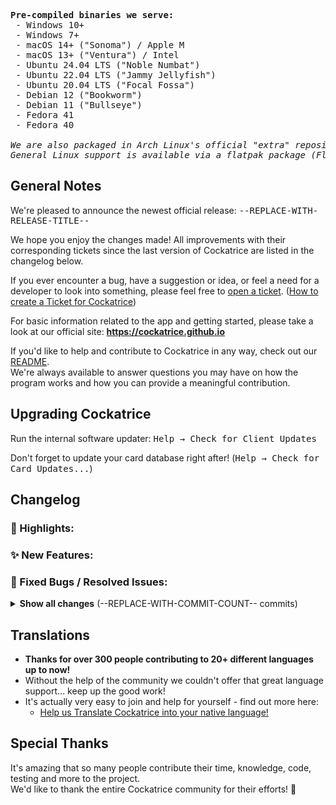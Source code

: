 <!-- this template comes from .ci/release_template.md -->

<!-- Don't forget to delete the previous betas after publishing this!
git push -d origin --REPLACE-WITH-BETA-LIST--
 -->

<!-- This list of binaries should be updated every time the CI is changed to
include different targets -->
<pre>
<b>Pre-compiled binaries we serve:</b>
 - <kbd>Windows 10+</kbd>
 - <kbd>Windows 7+</kbd>
 - <kbd>macOS 14+</kbd> ("Sonoma") / Apple M
 - <kbd>macOS 13+</kbd> ("Ventura") / Intel
 - <kbd>Ubuntu 24.04 LTS</kbd> ("Noble Numbat")
 - <kbd>Ubuntu 22.04 LTS</kbd> ("Jammy Jellyfish")
 - <kbd>Ubuntu 20.04 LTS</kbd> ("Focal Fossa")
 - <kbd>Debian 12</kbd> ("Bookworm")
 - <kbd>Debian 11</kbd> ("Bullseye")
 - <kbd>Fedora 41</kbd>
 - <kbd>Fedora 40</kbd>
 
<i>We are also packaged in <kbd>Arch Linux</kbd>'s official "extra" repository, courtesy of @FFY00</i>
<i>General Linux support is available via a <kbd>flatpak</kbd> package (Flathub)</i>
</pre>


## General Notes

We're pleased to announce the newest official release: <kbd>--REPLACE-WITH-RELEASE-TITLE--</kbd>

We hope you enjoy the changes made! All improvements with their corresponding tickets since the last version of Cockatrice are listed in the changelog below.

If you ever encounter a bug, have a suggestion or idea, or feel a need for a developer to look into something, please feel free to [open a ticket](https://github.com/Cockatrice/Cockatrice/issues). ([How to create a Ticket for Cockatrice](https://github.com/Cockatrice/Cockatrice/wiki/How-to-Create-a-GitHub-Ticket-Regarding-Cockatrice))

For basic information related to the app and getting started, please take a look at our official site: **https://cockatrice.github.io**

If you'd like to help and contribute to Cockatrice in any way, check out our [README](https://github.com/Cockatrice/Cockatrice#get-involved-).  
We're always available to answer questions you may have on how the program works and how you can provide a meaningful contribution.


## Upgrading Cockatrice
<!-- this optional section puts a warning banner for problems with updating
> [!IMPORTANT]  
> **With this release, we no longer provide a ready-to-install binary for:**  
> --DEPRECATED-OS-HERE--
 -->

Run the internal software updater: <kbd>Help → Check for Client Updates</kbd>

Don't forget to update your card database right after! (<kbd>Help → Check for Card Updates...</kbd>)


## Changelog
<!--
This list is generated and should be moved to their respective header and
possibly edited a little.
Append PR numbers of fixups to their main PR to keep the list coherent.
Put the quantity of remaining PR's below the highlights section.
Remove empty headers when done.

--REPLACE-WITH-GENERATED-LIST--
 -->

<!-- Highlights of the release -->
### 🔖 Highlights:
### ✨ New Features:
### 🐛 Fixed Bugs / Resolved Issues:

<!-- Complete list of changes (foldable) -->
<details>
<summary>
<b>Show all changes</b> (--REPLACE-WITH-COMMIT-COUNT-- commits)
</summary>

### User Interface
### Under the Hood
### Oracle
### Servatrice
### Webatrice

</details>


## Translations
- **Thanks for over 300 people contributing to 20+ different languages up to now!**
- Without the help of the community we couldn't offer that great language support... keep up the good work!
- It's actually very easy to join and help for yourself - find out more here:
    - [Help us Translate Cockatrice into your native language!](https://github.com/Cockatrice/Cockatrice/wiki/Translation-FAQ)


## Special Thanks
<!-- Personalise this a bit! -->
It's amazing that so many people contribute their time, knowledge, code, testing and more to the project.  
We'd like to thank the entire Cockatrice community for their efforts! 🙏
<!-- We'd like to especially recognize @ZeldaZach, --ADD-CONTRIBUTORS-HERE-- for their help in preparing so many amazing new features for the user base. -->
